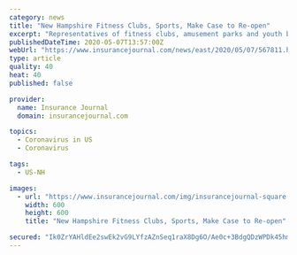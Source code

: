 ```yaml
---
category: news
title: "New Hampshire Fitness Clubs, Sports, Make Case to Re-open"
excerpt: "Representatives of fitness clubs, amusement parks and youth baseball on Tuesday told a task force on reopening New Hampshire's economy that they are"
publishedDateTime: 2020-05-07T13:57:00Z
webUrl: "https://www.insurancejournal.com/news/east/2020/05/07/567811.htm"
type: article
quality: 40
heat: 40
published: false

provider:
  name: Insurance Journal
  domain: insurancejournal.com

topics:
  - Coronavirus in US
  - Coronavirus

tags:
  - US-NH

images:
  - url: "https://www.insurancejournal.com/img/insurancejournal-square.png"
    width: 600
    height: 600
    title: "New Hampshire Fitness Clubs, Sports, Make Case to Re-open"

secured: "Ik0ZrYAHldEe2swEk2vG9LYfzAZnSeq1raX8Dg6O/Ae0c+3BdgQDzWPDk45hmvHbg3kQiE1CuaXYJxzq1qH+lMIiAok7FrtQGQY7C1hlSAvhJXgvi4MnZVYzzXRDt8Gdx3sFsZ3ZtomyP/2DVOQMvEkXvC3KlLdn9EESdt27qBPr1LZpchchcegqL4yptFyOiSO2ZjeGuznYXNCnn9m2qe+OjMyGacLcREK0oaEZKTipUn8OYwK/khJ2KVsEt0JQEXlWfbZDcdgfUx5EE4y3jJQ2ekNJUBSuT2RimfiHxpdTor/To3CjC4mewFG8w5aU;Qg/mEifUKqLpRWHFk3EuAA=="
---
```


